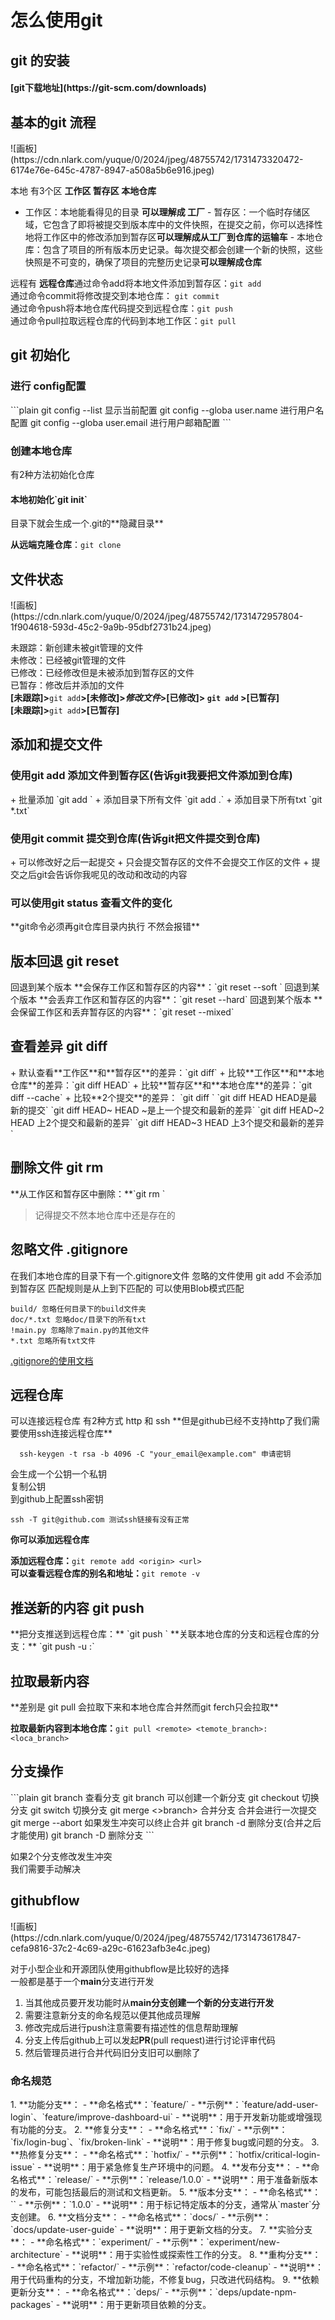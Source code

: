 <h1 id="M19QY">怎么使用git</h1>
<h2 id="MJ4SF">git 的安装</h2>
<h4 id="zzkFq">[git下载地址](https://git-scm.com/downloads) </h4>
<h2 id="YEgYL">基本的git 流程</h2>
![画板](https://cdn.nlark.com/yuque/0/2024/jpeg/48755742/1731473320472-6174e76e-645c-4787-8947-a508a5b6e916.jpeg)

本地 有3个区 **工作区 暂存区 本地仓库** 

+ 工作区：本地能看得见的目录 **可以理解成 工厂** - 暂存区：一个临时存储区域，它包含了即将被提交到版本库中的文件快照，在提交之前，你可以选择性地将工作区中的修改添加到暂存区**可以理解成从工厂到仓库的运输车** - 本地仓库：包含了项目的所有版本历史记录。每次提交都会创建一个新的快照，这些快照是不可变的，确保了项目的完整历史记录**可以理解成仓库**



远程有  **远程仓库**通过命令add将本地文件添加到暂存区：`git add`   
通过命令commit将修改提交到本地仓库：	`git commit`  
通过命令push将本地仓库代码提交到远程仓库：`git push`  
通过命令pull拉取远程仓库的代码到本地工作区：`git pull`

<h2 id="y5fGn">git 初始化</h2>
<h3 id="VrvSC">进行 config配置</h3>
```plain
git config --list 显示当前配置
git config --globa user.name 进行用户名配置
git config --globa user.email 进行用户邮箱配置
```

<h3 id="EfBsy">创建本地仓库</h3>
有2种方法初始化仓库

<h4 id="XCDGt">本地初始化`git init`</h4>
目录下就会生成一个.git的**隐藏目录**

**从远端克隆仓库**：`git clone`



<h2 id="QO9JV">文件状态</h2>
![画板](https://cdn.nlark.com/yuque/0/2024/jpeg/48755742/1731472957804-1f904618-593d-45c2-9a9b-95dbf2731b24.jpeg)

未跟踪：新创建未被git管理的文件  
未修改：已经被git管理的文件  
已修改：已经修改但是未被添加到暂存区的文件  
已暂存：修改后并添加的文件  
**[未跟踪]>**`git add`**>[未修改]>**_**修改文件**_**>[已修改]> **`git add`** >[已暂存]**  
**[未跟踪]>**`git add`**>[已暂存]**

<h2 id="J1PaV">添加和提交文件</h2>
<h3 id="p7CK9">使用git add 添加文件到暂存区(告诉git我要把文件添加到仓库)</h3>
+ 批量添加 `git add <file1.txt> <file2.txt> <file3.txt>`
+ 添加目录下所有文件 `git add .`
+ 添加目录下所有txt `git *.txt`

<h3 id="a5AnJ">使用git commit 提交到仓库(告诉git把文件提交到仓库)</h3>
+ 可以修改好之后一起提交
+ 只会提交暂存区的文件不会提交工作区的文件
+ 提交之后git会告诉你我呢见的改动和改动的内容

<h3 id="gZLJE">可以使用git status 查看文件的变化</h3>
**git命令必须再git仓库目录内执行 不然会报错**

<h2 id="egf0T">版本回退 git reset</h2>
回退到某个版本 **会保存工作区和暂存区的内容**：`git reset --soft `  
回退到某个版本 **会丢弃工作区和暂存区的内容**：`git reset --hard`  
回退到某个版本 **会保留工作区和丢弃暂存区的内容**：`git reset --mixed`

<h2 id="PIzPX">查看差异 git diff</h2>
+ 默认查看**工作区**和**暂存区**的差异：`git diff`
+ 比较**工作区**和**本地仓库**的差异：`git diff HEAD`
+ 比较**暂存区**和**本地仓库**的差异：`git diff --cache`
+ 比较**2个提交**的差异：  `git diff <commitID1> <commitID2>`  
  `git diff <commitID1> HEAD HEAD是最新的提交`  
  `git diff HEAD~ HEAD ~是上一个提交和最新的差异`  
  `git diff HEAD~2 HEAD 上2个提交和最新的差异`  
  `git diff HEAD~3 HEAD 上3个提交和最新的差异`

<h2 id="gEGFT">删除文件 git rm</h2>
**从工作区和暂存区中删除：**`git rm <file.txt>`

> 记得提交不然本地仓库中还是存在的
>

<h2 id="EczEA">忽略文件 .gitignore</h2>
在我们本地仓库的目录下有一个.gitignore文件  
忽略的文件使用 git add 不会添加到暂存区  
匹配规则是从上到下匹配的  
可以使用Blob模式匹配

```plain
build/ 忽略任何目录下的build文件夹
doc/*.txt 忽略doc/目录下的所有txt
!main.py 忽略除了main.py的其他文件
*.txt 忽略所有txt文件
```

[.gitignore的使用文档](https://git-scm.com/docs/gitignore)



<h2 id="D7NES">远程仓库</h2>
 可以连接远程仓库  
 有2种方式  
 http 和 ssh  
 **但是github已经不支持http了我们需要使用ssh连接远程仓库**

```plain
  ssh-keygen -t rsa -b 4096 -C "your_email@example.com" 申请密钥
```

会生成一个公钥一个私钥  
复制公钥  
到github上配置ssh密钥

```plain
ssh -T git@github.com 测试ssh链接有没有正常
```

**你可以添加远程仓库**

**添加远程仓库：**`git remote add <origin> <url> `  
**可以查看远程仓库的别名和地址：**`git remote -v` 

<h2 id="UD0Dh">推送新的内容 git push</h2>
**把分支推送到远程仓库：** `git push <remote> <branch> `  
**关联本地仓库的分支和远程仓库的分支：** `git push -u <remote> <temote_branch>:<loca_branch>`

<h2 id="D6yud">拉取最新内容</h2>
**差别是 git pull 会拉取下来和本地仓库合并然而git ferch只会拉取**

**拉取最新内容到本地仓库：**`git pull <remote> <temote_branch>:<loca_branch>`

<h2 id="TUwSk">分支操作</h2>
```plain
git branch 查看分支
git branch <branch> 可以创建一个新分支
git checkout <branch> 切换分支
git switch <branch> 切换分支
git merge <>branch> 合并分支 合并会进行一次提交
git merge --abort 如果发生冲突可以终止合并
git branch -d <branch> 删除分支(合并之后才能使用)
git branch -D <branch> 删除分支
```

如果2个分支修改发生冲突  
我们需要手动解决

<h2 id="zia0f">githubflow</h2>
![画板](https://cdn.nlark.com/yuque/0/2024/jpeg/48755742/1731473617847-cefa9816-37c2-4c69-a29c-61623afb3e4c.jpeg)

对于小型企业和开源团队使用githubflow是比较好的选择  
一般都是基于一个**main**分支进行开发

1. 当其他成员要开发功能时从**main分支创建一个新的分支进行开发**
2. 需要注意新分支的命名规范以便其他成员理解
3. 修改完成后进行push注意需要有描述性的信息帮助理解
4. 分支上传后github上可以发起**PR**(pull request)进行讨论评审代码
5. 然后管理员进行合并代码旧分支旧可以删除了

<h3 id="Os5ZS">命名规范</h3>
1. **功能分支**：
    - **命名格式**：`feature/<description>`
    - **示例**：`feature/add-user-login`、`feature/improve-dashboard-ui`
    - **说明**：用于开发新功能或增强现有功能的分支。
2. **修复分支**：
    - **命名格式**：`fix/<description>`
    - **示例**：`fix/login-bug`、`fix/broken-link`
    - **说明**：用于修复bug或问题的分支。
3. **热修复分支**：
    - **命名格式**：`hotfix/<description>`
    - **示例**：`hotfix/critical-login-issue`
    - **说明**：用于紧急修复生产环境中的问题。
4. **发布分支**：
    - **命名格式**：`release/<version>`
    - **示例**：`release/1.0.0`
    - **说明**：用于准备新版本的发布，可能包括最后的测试和文档更新。
5. **版本分支**：
    - **命名格式**：`<version>`
    - **示例**：`1.0.0`
    - **说明**：用于标记特定版本的分支，通常从`master`分支创建。
6. **文档分支**：
    - **命名格式**：`docs/<description>`
    - **示例**：`docs/update-user-guide`
    - **说明**：用于更新文档的分支。
7. **实验分支**：
    - **命名格式**：`experiment/<description>`
    - **示例**：`experiment/new-architecture`
    - **说明**：用于实验性或探索性工作的分支。
8. **重构分支**：
    - **命名格式**：`refactor/<description>`
    - **示例**：`refactor/code-cleanup`
    - **说明**：用于代码重构的分支，不增加新功能，不修复bug，只改进代码结构。
9. **依赖更新分支**：
    - **命名格式**：`deps/<description>`
    - **示例**：`deps/update-npm-packages`
    - **说明**：用于更新项目依赖的分支。

